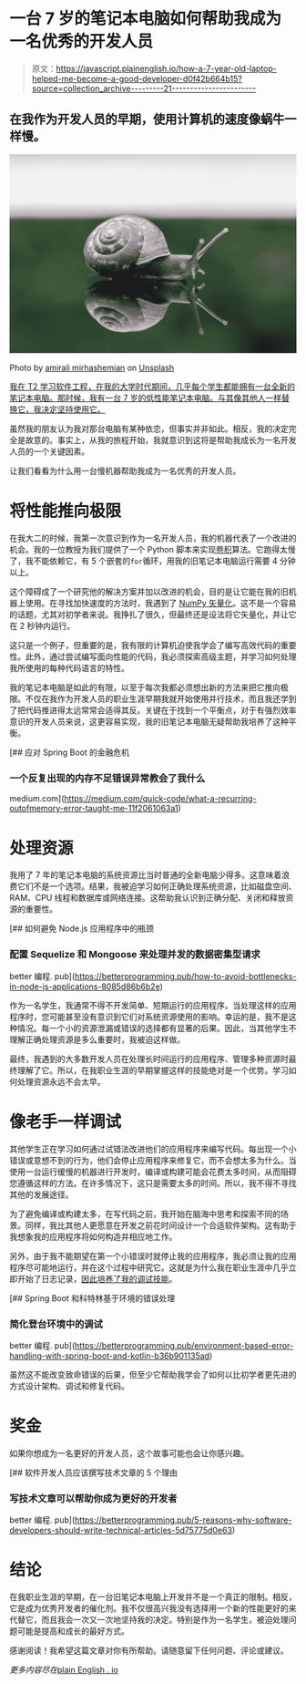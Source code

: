 # 一台 7 岁的笔记本电脑如何帮助我成为一名优秀的开发人员

> 原文：<https://javascript.plainenglish.io/how-a-7-year-old-laptop-helped-me-become-a-good-developer-d0f42b664b15?source=collection_archive---------21----------------------->

## 在我作为开发人员的早期，使用计算机的速度像蜗牛一样慢。

![](img/625a82fa248d585afcad51c55537663d.png)

Photo by [amirali mirhashemian](https://unsplash.com/@amir_v_ali?utm_source=medium&utm_medium=referral) on [Unsplash](https://unsplash.com?utm_source=medium&utm_medium=referral)

[我在 T2 学习软件工程，在我的大学时代](https://medium.com/age-of-awareness/3-types-of-top-students-8b73d067b41e)[期间，几乎每个学生都能拥有一台全新的笔记本电脑。那时候，我有一台 7 岁的低性能笔记本电脑。与其像其他人一样替换它，我决定坚持使用它。](https://medium.com/age-of-awareness/9-steps-to-academic-success-cb44443e2cc7)

虽然我的朋友认为我对那台电脑有某种依恋，但事实并非如此。相反，我的决定完全是故意的。事实上，从我的旅程开始，我就意识到这将是帮助我成长为一名开发人员的一个关键因素。

让我们看看为什么用一台慢机器帮助我成为一名优秀的开发人员。

# 将性能推向极限

在我大二的时候，我第一次意识到作为一名开发人员，我的机器代表了一个改进的机会。我的一位教授为我们提供了一个 Python 脚本来实现[卷积](https://en.wikipedia.org/wiki/Convolution)算法。它跑得太慢了，我不能依赖它，有 5 个嵌套的`for`循环，用我的旧笔记本电脑运行需要 4 分钟以上。

这个障碍成了一个研究他的解决方案并加以改进的机会，目的是让它能在我的旧机器上使用。在寻找加快速度的方法时，我遇到了 [NumPy 矢量化](https://numpy.org/doc/stable/reference/generated/numpy.vectorize.html)。这不是一个容易的话题，尤其对初学者来说。我挣扎了很久，但最终还是设法将它矢量化，并让它在 2 秒钟内运行。

这只是一个例子，但重要的是，我有限的计算机迫使我学会了编写高效代码的重要性。此外，通过尝试编写面向性能的代码，我必须探索高级主题，并学习如何处理我所使用的每种代码语言的特性。

我的笔记本电脑是如此的有限，以至于每次我都必须想出新的方法来把它推向极限。不仅在我作为开发人员的职业生涯早期我就开始使用并行技术，而且我还学到了把代码推进得太远常常会适得其反。关键在于找到一个平衡点，对于有强烈效率意识的开发人员来说，这更容易实现，我的旧笔记本电脑无疑帮助我培养了这种平衡。

[](https://medium.com/quick-code/what-a-recurring-outofmemory-error-taught-me-11f2061063a1) [## 应对 Spring Boot 的金融危机

### 一个反复出现的内存不足错误异常教会了我什么

medium.com](https://medium.com/quick-code/what-a-recurring-outofmemory-error-taught-me-11f2061063a1) 

# 处理资源

我用了 7 年的笔记本电脑的系统资源比当时普通的全新电脑少得多。这意味着浪费它们不是一个选项。结果，我被迫学习如何正确处理系统资源，比如磁盘空间、RAM、CPU 线程和数据库或网络连接。这帮助我认识到正确分配、关闭和释放资源的重要性。

[](https://betterprogramming.pub/how-to-avoid-bottlenecks-in-node-js-applications-8085d86b6b2e) [## 如何避免 Node.js 应用程序中的瓶颈

### 配置 Sequelize 和 Mongoose 来处理并发的数据密集型请求

better 编程. pub](https://betterprogramming.pub/how-to-avoid-bottlenecks-in-node-js-applications-8085d86b6b2e) 

作为一名学生，我通常不得不开发简单、短期运行的应用程序。当处理这样的应用程序时，您可能甚至没有意识到它们对系统资源使用的影响。幸运的是，我不是这种情况。每一个小的资源泄漏或错误的选择都有显著的后果。因此，当其他学生不理解正确处理资源是多么重要时，我被迫这样做。

最终，我遇到的大多数开发人员在处理长时间运行的应用程序、管理多种资源时最终理解了它。所以，在我职业生涯的早期掌握这样的技能绝对是一个优势。学习如何处理资源永远不会太早。

# 像老手一样调试

其他学生正在学习如何通过试错法改进他们的应用程序来编写代码。每出现一个小错误或意想不到的行为，他们会停止应用程序来修复它，而不会想太多为什么。当使用一台运行缓慢的机器进行开发时，编译或构建可能会花费太多时间，从而阻碍您遵循这样的方法。在许多情况下，这只是需要太多的时间。所以，我不得不寻找其他的发展途径。

为了避免编译或构建太多，在写代码之前，我开始在脑海中思考和探索不同的场景。同样，我比其他人更愿意在开发之前花时间设计一个合适软件架构。这有助于我想象我的应用程序将如何构造并相应地工作。

另外，由于我不能期望在第一个小错误时就停止我的应用程序，我必须让我的应用程序尽可能地运行，并在这个过程中研究它。这就是为什么我在职业生涯中几乎立即开始了日志记录，[因此培养了我的调试技能](https://betterprogramming.pub/environment-based-error-handling-with-spring-boot-and-kotlin-b36b901135ad)。

[](https://betterprogramming.pub/environment-based-error-handling-with-spring-boot-and-kotlin-b36b901135ad) [## Spring Boot 和科特林基于环境的错误处理

### 简化登台环境中的调试

better 编程. pub](https://betterprogramming.pub/environment-based-error-handling-with-spring-boot-and-kotlin-b36b901135ad) 

虽然这不能改变致命错误的后果，但至少它帮助我学会了如何以比初学者更先进的方式设计架构、调试和修复代码。

# 奖金

如果你想成为一名更好的开发人员，这个故事可能也会让你感兴趣。

[](https://betterprogramming.pub/5-reasons-why-software-developers-should-write-technical-articles-5d75775d0e63) [## 软件开发人员应该撰写技术文章的 5 个理由

### 写技术文章可以帮助你成为更好的开发者

better 编程. pub](https://betterprogramming.pub/5-reasons-why-software-developers-should-write-technical-articles-5d75775d0e63) 

# 结论

在我职业生涯的早期，在一台旧笔记本电脑上开发并不是一个真正的限制。相反，它是成为优秀开发者的催化剂。我不仅很高兴我没有选择用一个新的性能更好的来代替它，而且我会一次又一次地坚持我的决定。特别是作为一名学生，被迫处理问题可能是提高和成长的最好方式。

感谢阅读！我希望这篇文章对你有所帮助。请随意留下任何问题、评论或建议。

*更多内容尽在*[plain English . io](http://plainenglish.io/)